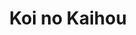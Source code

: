 --- 
title: "Koi no Kaihou"
publishdate: "2019-3-23T16:48:46+02:00"
src: "https://365manga.net/manga/koi-no-kaihou"
image: "https://data.365manga.net/images/thumbnails/24495-koi-no-kaihou.jpg"
description: "Yurara, a high school student, is timid by nature. She happens to come across a quarreling scene of Oriko, her next door girl, and Tsujimachi, her classmate. Then, what makes Yurara and Tsujimachi live together? Tsujimachi, a sexy boy, demands Yurara to make love with him."
---